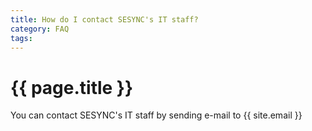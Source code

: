 ```yaml
---
title: How do I contact SESYNC's IT staff?
category: FAQ
tags:
---
```


# {{ page.title }}

You can contact SESYNC's IT staff by sending e-mail to {{ site.email }}
